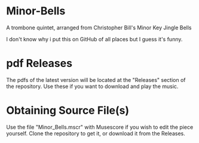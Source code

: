 # Minor-Bells
A trombone quintet, arranged from Christopher Bill's Minor Key Jingle Bells

I don't know why i put this on GitHub of all places but I guess it's funny.

# pdf Releases
The pdfs of the latest version will be located at the "Releases" section of the repository. Use these if you want to download and play the music.

# Obtaining Source File(s)
Use the file "Minor_Bells.mscr" with Musescore if you wish to edit the piece yourself. Clone the repository to get it, or download it from the Releases.
